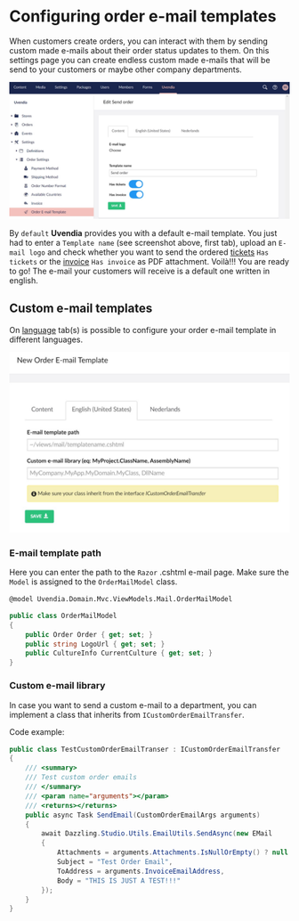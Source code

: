 # Configuring order e-mail templates

When customers create orders, you can interact with them by sending custom made e-mails about their order status updates to them. On this settings page you can create endless custom made e-mails that will be send to your customers or maybe other company departments.

![Configuring Order E-mail Templates](../images/order-email-template.jpg)

By ```default``` **Uvendia** provides you with a default e-mail template. You just had to enter a ```Template name``` (see screenshot above, first tab), upload an ```E-mail logo``` and check whether you want to send the ordered [tickets](/orders/order.md) ```Has tickets``` or the [invoice](/orders/order.md) ```Has invoice``` as PDF attachment. Voilà!!! You are ready to go! The e-mail your customers will receive is a default one written in english.

## Custom e-mail templates
On [language](/settings/languages.md) tab(s) is possible to configure your order e-mail template in different languages.

![Configuring Order E-mail Templates Languages](../images/order-email-template-custom.jpg)

### E-mail template path
Here you can enter the path to the ```Razor``` .cshtml e-mail page. Make sure the ```Model``` is assigned to the ```OrderMailModel``` class.

```razor
@model Uvendia.Domain.Mvc.ViewModels.Mail.OrderMailModel
```
```C#
public class OrderMailModel
{
    public Order Order { get; set; }
    public string LogoUrl { get; set; }
    public CultureInfo CurrentCulture { get; set; }
}
```

### Custom e-mail library
In case you want to send a custom e-mail to a department, you can implement a class that inherits from ```ICustomOrderEmailTransfer```.

Code example:
```C#
public class TestCustomOrderEmailTranser : ICustomOrderEmailTransfer
{
    /// <summary>
    /// Test custom order emails
    /// </summary>
    /// <param name="arguments"></param>
    /// <returns></returns>
    public async Task SendEmail(CustomOrderEmailArgs arguments)
    {
        await Dazzling.Studio.Utils.EmailUtils.SendAsync(new EMail
        {
            Attachments = arguments.Attachments.IsNullOrEmpty() ? null : arguments.Attachments.ToArray(),
            Subject = "Test Order Email",
            ToAddress = arguments.InvoiceEmailAddress,
            Body = "THIS IS JUST A TEST!!!"
        });
    }
}
```